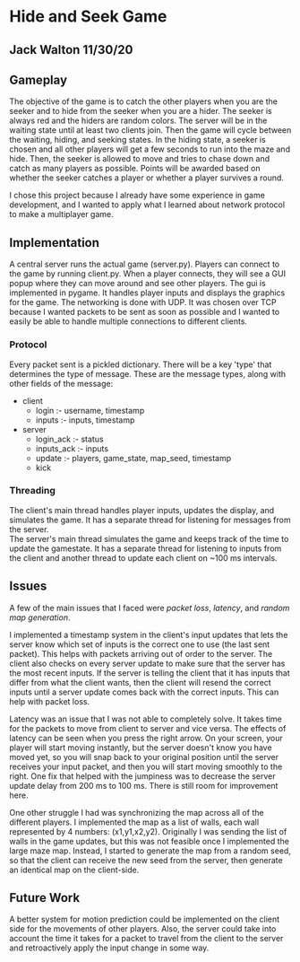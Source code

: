 # Hide and Seek Game
## Jack Walton 11/30/20

## Gameplay
The objective of the game is to catch the other players when you are the seeker and to hide from the seeker when you are a hider. The seeker is always red and the hiders are random colors. The server will be in the waiting state until at least two clients join. Then the game will cycle between the waiting, hiding, and seeking states. In the hiding state, a seeker is chosen and all other players will get a few seconds to run into the maze and hide. Then, the seeker is allowed to move and tries to chase down and catch as many players as possible. Points will be awarded based on whether the seeker catches a player or whether a player survives a round.  
  
I chose this project because I already have some experience in game development, and I wanted to apply what I learned about network protocol to make a multiplayer game. 

## Implementation
A central server runs the actual game (server.py). Players can connect to the game by running client.py. When a player connects, they will see a GUI popup where they can move around and see other players. The gui is implemented in pygame. It handles player inputs and displays the graphics for the game. The networking is done with UDP. It was chosen over TCP because I wanted packets to be sent as soon as possible and I wanted to easily be able to handle multiple connections to different clients.  

### Protocol
Every packet sent is a pickled dictionary. There will be a key 'type' that determines the type of message. These are the message types, along with other fields of the message:
- client
  - login :- username, timestamp
  - inputs :- inputs, timestamp
- server
  - login_ack :- status
  - inputs_ack :- inputs
  - update :- players, game_state, map_seed, timestamp
  - kick  
  
### Threading
The client's main thread handles player inputs, updates the display, and simulates the game. It has a separate thread for listening for messages from the server.  
The server's main thread simulates the game and keeps track of the time to update the gamestate. It has a separate thread for listening to inputs from the client and another thread to update each client on ~100 ms intervals. 

## Issues
A few of the main issues that I faced were *packet loss*, *latency*, and *random map generation*.  

I implemented a timestamp system in the client's input updates that lets the server know which set of inputs is the correct one to use (the last sent packet). This helps with packets arriving out of order to the server. The client also checks on every server update to make sure that the server has the most recent inputs. If the server is telling the client that it has inputs that differ from what the client wants, then the client will resend the correct inputs until a server update comes back with the correct inputs. This can help with packet loss.  

Latency was an issue that I was not able to completely solve. It takes time for the packets to move from client to server and vice versa. The effects of latency can be seen when you press the right arrow. On your screen, your player will start moving instantly, but the server doesn't know you have moved yet, so you will snap back to your original position until the server receives your input packet, and then you will start moving smoothly to the right. One fix that helped with the jumpiness was to decrease the server update delay from 200 ms to 100 ms. There is still room for improvement here.  

One other struggle I had was synchronizing the map across all of the different players. I implemented the map as a list of walls, each wall represented by 4 numbers: (x1,y1,x2,y2). Originally I was sending the list of walls in the game updates, but this was not feasible once I implemented the large maze map. Instead, I started to generate the map from a random seed, so that the client can receive the new seed from the server, then generate an identical map on the client-side. 

## Future Work
A better system for motion prediction could be implemented on the client side for the movements of other players. Also, the server could take into account the time it takes for a packet to travel from the client to the server and retroactively apply the input change in some way. 

